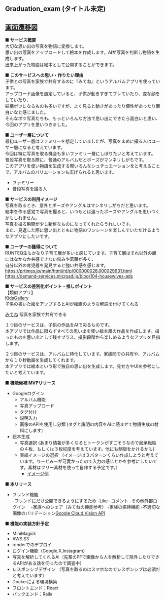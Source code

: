 ## Graduation_exam  (タイトル未定) 

## [画面遷移図](https://www.figma.com/file/IgI2EjvjNRYXwpOJOAJGgF/%E7%84%A1%E9%A1%8C?type=design&node-id=53%3A567&mode=design&t=kIFmJeyAWdPBKR9w-1)
  
**■ サービス概要**  
大切な思い出の写真を物語に変換します。  
思い出の写真をアップロードして絵本を作成します。AIが写真を判断し物語を生成します。  
出来上がった物語は絵本として公開することができます。  
  
**■ このサービスへの思い・作りたい理由**  
子供との写真を家族で共有するのに『みてね』というアルバムアプリを使っています。  
アップロード画像を選定していると、子供が動きすぎてブレていたり、変な顔をしていたり、  
結構ボツになるものも多いですが、よく見ると動きがあったり個性があったり面白いなと感じました。  
そんなボツ写真たちも、もっといろんな方法で思い出にできたら面白いと思い、今回のアプリを思いつきました。  
  
**■ ユーザー層について**  
最初ユーザー層はファミリーを想定していましたが、写真をまめに撮る人はユーザー層になると考えています。  
今回は特に写真を取る機会も多いファミリー層にしぼりたいと考えています。  
普段写真を取る際に、普通のアルバムだとポーズがマンネリしがちです。  
このアプリを使い物語を生成する際いろんなシュチュエーションをと考えることで、アルバムのバリエーションも広げられると思います。  
  
- ファミリー
- 普段写真を撮る人
  
**■ サービスの利用イメージ**  
写真を取るとき、意外とポーズやアングルはマンネリしがちだと思います。  
絵本を作る感覚で写真を撮ると、いつもとは違ったポーズやアングルを思いつくかもしれません。  
写真を撮る瞬間が少し新鮮なものになってくれたらうれしいです。  
また、見返した際に思い出とともに物語のワンシーンを楽しんでいただけるようなアプリにしたいです。  
  
**■ ユーザーの獲得について**  
RUNTEQ生もかなり子育て層が多いと感じています。子育て層はそれ以外の層にはなかなか共感できない悩みや葛藤が多く、  
自分以外の育児層を発見すると強い共感を感じます。  
https://prtimes.jp/main/html/rd/p/000000026.000029931.html  
https://demand-services.microad.jp/blog/104-housewives-ads  
  
**■ サービスの差別化ポイント・推しポイント**  
【類似アプリ】  
[KidsGallery](https://play.google.com/store/apps/details?id=sato.tokyo.kids_gallery&hl=jp)  
子供の書いた絵をアップするとAIが絵画のような解説を付けてくれる  
  
[みてね](https://mitene.us/) 
写真を家族で共有できる  

１つ目のサービスは、子供の作品をAIで彩るものです。  
本アプリでは作品に限らずすべての思い出を使い絵本風の作品を作成します。撮ったものを思い出として残すプラス、撮影段階から楽しめるようなアプリを目指します。  
  
２つ目のサービスは、アルバムに特化しています。家族間での共有や、アルバムから１０秒動画を生成してくれます。  
本アプリでは絵本という形で独自の思い出を生成します。見せ方やUIを参考にしたいと考えています。  
  
**■ 機能候補 MVPリリース**  
- Googleログイン  
  - アルバム機能  
  - 写真アップロード  
  - タグ付け  
  - 説明入力  
  - 画像のAPIを使用し分類 (タグと説明の内容をAIに読ませて物語生成の材料にします)  
- 絵本生成  
  - 写真選択 (あまり情報が多くなるとトークンがすごそうなので起承転結の４枚、もしくは３枚程度を考えています。他にも制限をかけるかも)
  - 表紙イメージの選択 （イメージは３パターンくらい作成しようと考えています。りーどみーが可愛かったので入力の感じとかを参考にしたいです。素材はフリー素材を使って自作する予定です。）
    - [イメージ例](https://www.canva.com/design/DAF1JWlNpUs/msA505uRNzZ162mVcplRmQ/edit?utm_content=DAF1JWlNpUs&utm_campaign=designshare&utm_medium=link2&utm_source=sharebutton)
  
**■ 本リリース**  
- フレンド機能  
  -フレンドにだけ公開できるようにするため
-Like
-コメント
-その他外部ログイン　
-家族へのシェア（みてねの機能参考）
  -家族の招待機能
-不適切な画像のバリデーション[Google Cloud Vision API](https://qiita.com/kumaryoya/items/7d2ee56a10172b7f0b29)
  
**■ 機能の実装方針予定**  
- MiniMagick 
- AWS S3  
- renderでのデプロイ  
- ログイン機能（Google,X,Instagram）  
- 写真を解析してくれるAI（先輩のPFで画像から人を解析して除外したりできるAPIがある話を伺ったので調査中）  
- レスポンシブデザイン （写真を取るのはスマホなのでレスポンシブは必須だと考えています）  
- Dockerによる環境構築
- フロントエンド：React
- バックエンド：Rails
  
